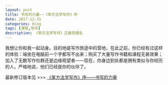 ```yaml
---
layout: post
title: 书写的力量——《笨方法学写作》序
date: 2017-12-31
categories: blog
tags: [课程,写作]
description: 《笨方法学写作》正接受报名
---
```


我想让你和我一起动身。目的地是写作旅途中的营地，在此之前，你已经有过这样的体验：端坐在电脑前一个字都写不出来；购买了大量写作书籍和课程无甚效果；加入了无数写作社群还是边缘观望者——现在，你身边到处都是拥有类似与你经历的人，严格地说，他们已经是你的伙伴了。

最新修订版本见 >>> [《笨方法学写作》序——书写的力量](http://www.learnwritingthehardway.cn/blog/2017/12/CrousePerface)


